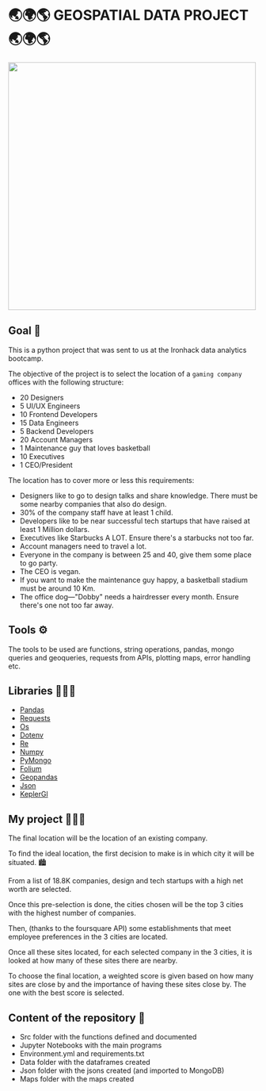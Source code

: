 # 🌏🌍🌎    GEOSPATIAL DATA PROJECT    🌏🌍🌎

<img width=500 src=https://media.giphy.com/media/l378asbpIR5DTsdqg/giphy.gif>

## Goal 🏁
This is a python project that was sent to us at the Ironhack data analytics bootcamp. 

The objective of the project is to select the location of a `gaming company` offices with the following structure:
* 20 Designers
* 5 UI/UX Engineers
* 10 Frontend Developers
* 15 Data Engineers
* 5 Backend Developers
* 20 Account Managers
* 1 Maintenance guy that loves basketball
* 10 Executives
* 1 CEO/President

The location has to cover more or less this requirements:

* Designers like to go to design talks and share knowledge. There must be some nearby companies that also do design.
* 30% of the company staff have at least 1 child.
* Developers like to be near successful tech startups that have raised at least 1 Million dollars.
* Executives like Starbucks A LOT. Ensure there's a starbucks not too far.
* Account managers need to travel a lot.
* Everyone in the company is between 25 and 40, give them some place to go party.
* The CEO is vegan.
* If you want to make the maintenance guy happy, a basketball stadium must be around 10 Km.
* The office dog—"Dobby" needs a hairdresser every month. Ensure there's one not too far away.

## Tools ⚙️
The tools to be used are functions, string operations, pandas, mongo queries and geoqueries, requests from APIs, plotting maps, error handling etc. 

## Libraries 👩🏼‍🏫
- [Pandas](https://pandas.pydata.org/docs/)
- [Requests](https://docs.python-requests.org/en/master/)
- [Os](https://docs.python.org/3/library/os.html)
- [Dotenv](https://pypi.org/project/python-dotenv/)
- [Re](https://docs.python.org/3/library/re.html)
- [Numpy](https://numpy.org/doc/)
- [PyMongo](https://pymongo.readthedocs.io/en/stable/)
- [Folium](https://python-visualization.github.io/folium/)
- [Geopandas](https://geopandas.org/)
- [Json](https://docs.python.org/3/library/json.html)
- [KeplerGl](https://kepler.gl/)

## My project 👩🏼‍💻
The final location will be the location of an existing company. 

To find the ideal location, the first decision to make is in which city it will be situated. 🏙

From a list of 18.8K companies, design and tech startups with a high net worth are selected. 

Once this pre-selection is done, the cities chosen will be the top 3 cities with the highest number of companies. 

Then, (thanks to the foursquare API) some establishments that meet employee preferences in the 3 cities are located. 

Once all these sites located, for each selected company in the 3 cities, it is looked at how many of these sites there are nearby. 

To choose the final location, a weighted score is given based on how many sites are close by and the importance of having these sites close by. The one with the best score is selected. 

## Content of the repository 👀

- Src folder with the functions defined and documented
- Jupyter Notebooks with the main programs
- Environment.yml and requirements.txt
- Data folder with the dataframes created
- Json folder with the jsons created (and imported to MongoDB)
- Maps folder with the maps created 



